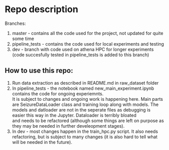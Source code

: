 # Repo description
Branches:

1. master - contains all the code used for the project, not updated for quite some time
2. pipeline_tests - contains the code used for local experiments and testing
3. dev - branch with code used on athena HPC for longer experiments (code succesfully tested in pipeline_tests is added to this branch)

## How to use this repo:

1. Run data extraction as described in README.md in raw_dataset folder
2. In pipeline_tests - the notebook named new_main_experiment.ipynb contains the code for ongoing experiemnts. \
It is subject to changes and ongoing work is happening here. Main parts are SeizureDataLoader class and training loop along with models.
The models and datloader are not in the seperate files as debugging is easier this way in the Jupyter. Dataloader is terribly bloated \
and needs to be refactored (although some things are left on purpose as they may be needed in further develeopment stages).
3. In dev - most changes happen in the train_hpc.py script. It also needs refactoring, but is subject to many changes (it is also hard to tell what will be needed in the future).